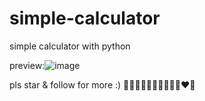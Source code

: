 # simple-calculator
simple calculator with python 




preview:![image](https://github.com/OMORI-HZ/simple-calculator/assets/173613387/f679f922-e91a-44c1-b331-ab046e064558)


pls star & follow for more :)
🤍🩶💛🤎💜🩵💙💚🧡🩷❤️🖤
